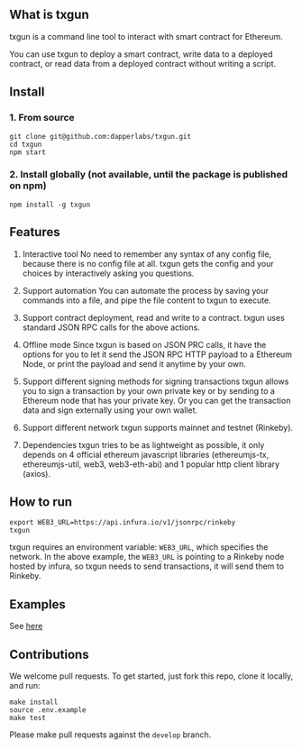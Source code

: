 ## What is txgun
txgun is a command line tool to interact with smart contract for Ethereum.

You can use txgun to deploy a smart contract, write data to a deployed contract, or read data from a deployed contract without writing a script.

## Install
### 1. From source
```
git clone git@github.com:dapperlabs/txgun.git
cd txgun
npm start
```

### 2. Install globally (not available, until the package is published on npm)
```
npm install -g txgun
```

## Features
1. Interactive tool
No need to remember any syntax of any config file, because there is no config file at all. txgun gets the config and your choices by interactively asking you questions.

2. Support automation
You can automate the process by saving your commands into a file, and pipe the file content to txgun to execute.

3. Support contract deployment, read and write to a contract.
txgun uses standard JSON RPC calls for the above actions.

4. Offline mode
Since txgun is based on JSON PRC calls, it have the options for you to let it send the JSON RPC HTTP payload to a Ethereum Node, or print the payload and send it anytime by your own.

5. Support different signing methods for signing transactions
txgun allows you to sign a transaction by your own private key or by sending to a Ethereum node that has your private key. Or you can get the transaction data and sign externally using your own wallet.

6. Support different network
txgun supports mainnet and testnet (Rinkeby).

7. Dependencies
txgun tries to be as lightweight as possible, it only depends on 4 official ethereum javascript libraries (ethereumjs-tx, ethereumjs-util, web3, web3-eth-abi) and 1 popular http client library (axios).

## How to run
```
export WEB3_URL=https://api.infura.io/v1/jsonrpc/rinkeby
txgun
```

txgun requires an environment variable: `WEB3_URL`, which specifies the network. In the above example, the `WEB3_URL` is pointing to a Rinkeby node hosted by infura, so txgun needs to send transactions, it will send them to Rinkeby.

## Examples
See [here](./examples/README.md)

## Contributions
We welcome pull requests. To get started, just fork this repo, clone it locally, and run:

```
make install
source .env.example
make test
```

Please make pull requests against the `develop` branch.
